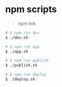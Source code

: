 # npm scripts

> npm link

```sh
# $ npm run dev
$ ./dev.sh

# $ npm run app
$ ./app.sh

```

```sh
# $ npm run publish
$ ./publish.sh

# $ npm run deploy
$ ./deploy.sh

```
